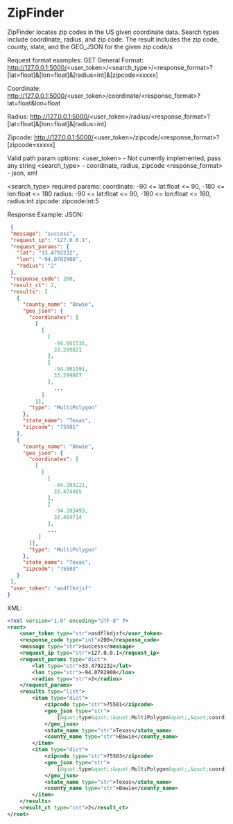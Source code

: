 # ZipFinder
ZipFinder locates zip codes in the US given coordinate data. Search types include coordinate, radius, and zip code. The result includes the zip code, county, state, and the GEO_JSON for the given zip code/s


Request format examples: GET
  General Format: http://127.0.0.1:5000/<user_token>/<search_type>/<response_format>?[lat=float]&[lon=float]&[radius=int]&[zipcode=xxxxx]
  
  Coordinate: http://127.0.0.1:5000/<user_token>/coordinate/<response_format>?lat=float&lon=float
  
  Radius: http://127.0.0.1:5000/<user_token>/radius/<response_format>?[lat=float]&[lon=float]&[radius=int]
  
  Zipcode: http://127.0.0.1:5000/<user_token>/zipcode/<response_format>?[zipcode=xxxxx]
  
  
Valid path param options:
  <user_token>      - Not currently implemented, pass any string
  <search_type>     - coordinate, radius, zipcode
  <response_format> - json, xml
  
<search_type> required params:
  coordinate:   -90 <= lat:float <= 90, -180 <= lon:float <= 180
  radius:       -90 <= lat:float <= 90, -180 <= lon:float <= 180, radius:int
  zipcode:      zipcode:int:5


Response Example:
 JSON:
 ```json
  {
  "message": "success",
  "request_ip": "127.0.0.1",
  "request_params": {
    "lat": "33.4792232",
    "lon": "-94.0782908",
    "radius": "2"
  },
  "response_code": 200,
  "result_ct": 2,
  "results": [
    {
      "county_name": "Bowie",
      "geo_json": {
        "coordinates": [
          [
            [
              [
                -94.061536,
                33.299821
              ],
              [
                -94.061591,
                33.299867
              ],
                ...
            ]
          ]],
        "type": "MultiPolygon"
      },
      "state_name": "Texas",
      "zipcode": "75501"
    },
    {
      "county_name": "Bowie",
      "geo_json": {
        "coordinates": [
          [
            [
              [
                -94.203221,
                33.474465
              ],
              [
                -94.203493,
                33.469714
              ],
              ...
           ]
        ]],
        "type": "MultiPolygon"
      },
      "state_name": "Texas",
      "zipcode": "75503"
    }
  ],
  "user_token": "asdflkdjsf"
}
```
XML:
```xml
<?xml version="1.0" encoding="UTF-8" ?>
<root>
	<user_token type="str">asdflkdjsf</user_token>
	<response_code type="int">200</response_code>
	<message type="str">success</message>
	<request_ip type="str">127.0.0.1</request_ip>
	<request_params type="dict">
		<lat type="str">33.4792232</lat>
		<lon type="str">-94.0782908</lon>
		<radius type="str">2</radius>
	</request_params>
	<results type="list">
		<item type="dict">
			<zipcode type="str">75501</zipcode>
			<geo_json type="str">
				{&quot;type&quot;:&quot;MultiPolygon&quot;,&quot;coordinates&quot;:[[[[-94.061536,33.299821],[-94.061591,33.299867],...]]]]}
			</geo_json>
			<state_name type="str">Texas</state_name>
			<county_name type="str">Bowie</county_name>
		</item>
		<item type="dict">
			<zipcode type="str">75503</zipcode>
			<geo_json type="str">
				{&quot;type&quot;:&quot;MultiPolygon&quot;,&quot;coordinates&quot;:[[[[-94.203221,33.474465],[-94.203493,33.469714],...]]]]}
			</geo_json>
			<state_name type="str">Texas</state_name>
			<county_name type="str">Bowie</county_name>
		</item>
	</results>
	<result_ct type="int">2</result_ct>
</root>
```
